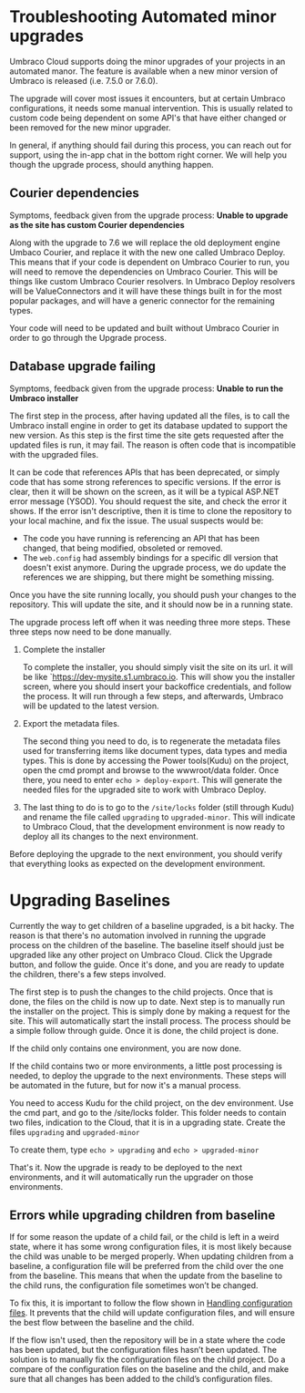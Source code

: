 # Troubleshooting Automated minor upgrades

Umbraco Cloud supports doing the minor upgrades of your projects in an automated manor. The feature is available when a new minor version of Umbraco is released (i.e. 7.5.0 or 7.6.0).

The upgrade will cover most issues it encounters, but at certain Umbraco configurations, it needs some manual intervention. This is usually related to custom code being dependent on some API's that have either changed or been removed for the new minor upgrader.

In general, if anything should fail during this process, you can reach out for support, using the in-app chat in the bottom right corner. We will help you though the upgrade process, should anything happen.

## Courier dependencies
Symptoms, feedback given from the upgrade process: **Unable to upgrade as the site has custom Courier dependencies**

Along with the upgrade to 7.6 we will replace the old deployment engine Umbaco Courier, and replace it with the new one called Umbraco Deploy. This means that if your code is dependent on Umbraco Courier to run, you will need to remove the dependencies on Umbraco Courier. 
This will be things like custom Umbraco Courier resolvers. In Umbraco Deploy resolvers will be ValueConnectors and it will have these things built in for the most popular packages, and will have a generic connector for the remaining types.

Your code will need to be updated and built without Umbraco Courier in order to go through the Upgrade process.

## Database upgrade failing
Symptoms, feedback given from the upgrade process: **Unable to run the Umbraco installer**

The first step in the process, after having updated all the files, is to call the Umbraco install engine in order to get its  database updated to support the new version. As this step is the first time the site gets requested after the updated files is run, it may fail. The reason is often code that is incompatible with the upgraded files.

It can be code that references APIs that has been deprecated, or simply code that has some strong references to specific versions.
If the error is clear, then it will be shown on the screen, as it will be a typical ASP.NET error message (YSOD). You should request the site, and check the error it shows.
If the error isn't descriptive, then it is time to clone the repository to your local machine, and fix the issue. The usual suspects would be:
 - The code you have running is referencing an API that has been changed, that being modified, obsoleted or removed.
 - The `web.config` had assembly bindings for a specific dll version that doesn't exist anymore. During the upgrade process, we do update the references we are shipping, but there might be something missing.

Once you have the site running locally, you should push your changes to the repository. This will update the site, and it should now be in a running state. 

The upgrade process left off when it was needing three more steps. These three steps now need to be done manually. 

1. Complete the installer
    
    To complete the installer, you should simply visit the site on its url. it will be like `https://dev-mysite.s1.umbraco.io. This will show you the installer screen, where you should insert your backoffice credentials, and follow the process. It will run through a few steps, and afterwards, Umbraco will be updated to the latest version.
2. Export the metadata files.

    The second thing you need to do, is to regenerate the metadata files used for transferring items like document types, data types and media types. This is done by accessing the Power tools(Kudu) on the project, open the cmd prompt and browse to the wwwroot/data folder. 
    Once there, you need to enter `echo > deploy-export`. This will generate the needed files for the upgraded site to work with Umbraco Deploy.
3. The last thing to do is to go to the `/site/locks` folder (still through Kudu) and rename the file called `upgrading` to `upgraded-minor`. This will indicate to Umbraco Cloud, that the development environment is now ready to deploy all its changes to the next environment.

Before deploying the upgrade to the next environment, you should verify that everything looks as expected on the development environment. 

# Upgrading Baselines
Currently the way to get children of a baseline upgraded, is a bit hacky. The reason is that there's no automation involved in running the upgrade process on the children of the baseline. The baseline itself should just be upgraded like any other project on Umbraco Cloud. 
Click the Upgrade button, and follow the guide. Once it's done, and you are ready to update the children, there's a few steps involved.

The first step is to push the changes to the child projects. Once that is done, the files on the child is now up to date.
Next step is to manually run the installer on the project. This is simply done by making a request for the site. This will automatically start the install process. The process should be a simple follow through guide. Once it is done, the child project is done.

If the child only contains one environment, you are now done. 

If the child contains two or more environments, a little post processing is needed, to deploy the upgrade to the next environments.
These steps will be automated in the future, but for now it's a manual process.

You need to access Kudu for the child project, on the dev environment. Use the cmd part, and go to the /site/locks folder. This folder needs to contain two files, indication to the Cloud, that it is in a upgrading state. Create the files `upgrading` and `upgraded-minor`

To create them, type `echo > upgrading` and `echo > upgraded-minor`

That's it. Now the upgrade is ready to be deployed to the next environments, and it will automatically run the upgrader on those environments.

## Errors while upgrading children from baseline
If for some reason the update of a child fail, or the child is left in a weird state, where it has some wrong configuration files, it is most likely because the child was unable to be merged properly. When updating children from a baseline, a configuration file will be preferred from the child over the one from the baseline. This means that when the update from the baseline to the child runs, the configuration file sometimes won’t be changed. 

To fix this, it is important to follow the flow shown in [Handling configuration files](../../Getting-Started/Baselines/#handling-configuration-files). It prevents that the child will update configuration files, and will ensure the best flow between the baseline and the child.

If the flow isn't used, then the repository will be in a state where the code has been updated, but the configuration files hasn’t been updated. The solution is to manually fix the configuration files on the child project. Do a compare of the configuration files on the baseline and the child, and make sure that all changes has been added to the child’s configuration files.